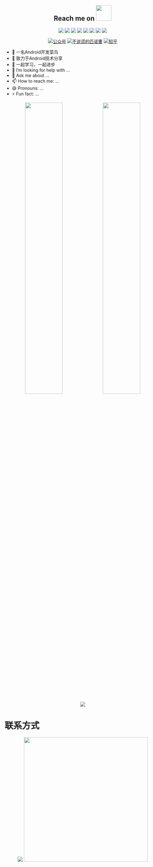 
<h2 align="center">Reach me on <img src="https://media.giphy.com/media/mGcNjsfWAjY5AEZNw6/giphy.gif" width="50"></h2>

<p align="center">
<img src="https://img.shields.io/badge/-Android-black?style=flat-square&logo=Android"/>
<img src="https://img.shields.io/badge/-Java-black?style=flat-square&logo=java"/>
<img src="https://img.shields.io/badge/-Kotlin-black?style=flat-square&logo=Kotlin"/>
<img src="https://img.shields.io/badge/-Jetpack-black?style=flat-square&logo=jetpack"/>
<img src="https://img.shields.io/badge/-Gradle-black?style=flat-square&logo=gradle"/>
<img src="https://img.shields.io/badge/-Google-black?style=flat-square&logo=google"/>
<img src="https://img.shields.io/badge/-NDK-black?style=flat-square&logo=NDK"/>
<img src="https://img.shields.io/badge/-GitHub-black?style=flat-square&logo=github"/>
</p>


<p align="center">
  <a href="#公众号">
   <img src="https://img.shields.io/badge/%E5%85%AC%E4%BC%97%E5%8F%B7-Android%E5%BC%80%E5%8F%91%E9%82%A3%E7%82%B9%E4%BA%8B%E5%84%BF-brightgreen" alt="公众号"></a>
  <a href="https://juejin.cn/user/1091146685882999/posts/">
   <img src="https://img.shields.io/badge/%E6%8E%98%E9%87%91-%E4%B8%8D%E8%AF%B4%E8%B0%8E%E7%9A%84%E5%8C%B9%E8%AF%BA%E6%9B%B9-brightgreen" alt="不说谎的匹诺曹"></a>
  <a href="https://www.zhihu.com/people/wang-yilei-63">
   <img src="https://img.shields.io/badge/%E7%9F%A5%E4%B9%8E-%E4%B8%8D%E8%AF%B4%E8%B0%8E%E7%9A%84%E5%8C%B9%E8%AF%BA%E6%9B%B9-brightgreen" alt="知乎"></a>
</p>


- 🔭 一名Android开发菜鸟
- 🌱 致力于Android技术分享
- 👯 一起学习，一起进步
- 🤔 I’m looking for help with ...
- 💬 Ask me about ...
- 📫 How to reach me: ...
- 😄 Pronouns: ...
- ⚡ Fun fact: ...


<p align = "center">
<img  src="https://github-readme-stats.vercel.app/api?username=WngYilei&show_icons=true&theme=radical" width="49%" />
<img  src="https://github-readme-streak-stats.herokuapp.com/?user=WngYilei&show_icons=true&locale=en&layout=compact&theme=radical&line_height=26" width="49%" />
</p>
 
<p align = "center">
 <img src="https://activity-graph.herokuapp.com/graph?username=WngYilei&theme=redical">
</p>


# 联系方式

<p align = "center">
 <img src="https://user-images.githubusercontent.com/33646116/152627388-645a7681-7440-4f97-a29b-dea29f370219.png">
 <img src="https://user-images.githubusercontent.com/33646116/152631365-df0f2d09-2b9c-48fa-9803-0a9a2fe3d7e8.jpg" height="400" width="400">
</p>
